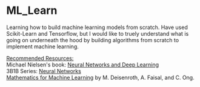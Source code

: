 # ML_Learn
Learning how to build machine learning models from scratch. Have used Scikit-Learn and Tensorflow, but I would like to truely understand what is going on underneath the hood by building algorithms from scratch to implement machine learning.

<ins>Recommended Resources:</ins>\
Michael Nielsen's book: [Neural Networks and Deep Learning](http://neuralnetworksanddeeplearning.com/about.html)\
3B1B Series: [Neural Networks](https://www.youtube.com/watch?v=aircAruvnKk&list=PLZHQObOWTQDNU6R1_67000Dx_ZCJB-3pi)\
[Mathematics for Machine Learning](https://mml-book.github.io/) by M. Deisenroth, A. Faisal, and C. Ong.
